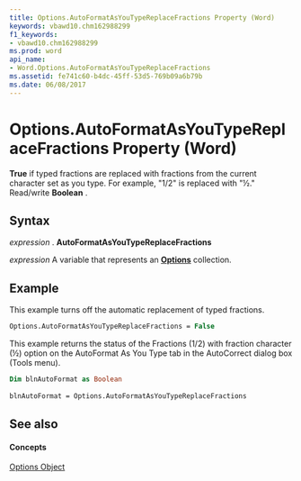```yaml
---
title: Options.AutoFormatAsYouTypeReplaceFractions Property (Word)
keywords: vbawd10.chm162988299
f1_keywords:
- vbawd10.chm162988299
ms.prod: word
api_name:
- Word.Options.AutoFormatAsYouTypeReplaceFractions
ms.assetid: fe741c60-b4dc-45ff-53d5-769b09a6b79b
ms.date: 06/08/2017
---
```



# Options.AutoFormatAsYouTypeReplaceFractions Property (Word)

 **True** if typed fractions are replaced with fractions from the current character set as you type. For example, "1/2" is replaced with "½." Read/write **Boolean** .


## Syntax

 _expression_ . **AutoFormatAsYouTypeReplaceFractions**

 _expression_ A variable that represents an **[Options](options-object-word.md)** collection.


## Example

This example turns off the automatic replacement of typed fractions.


```vb
Options.AutoFormatAsYouTypeReplaceFractions = False
```

This example returns the status of the Fractions (1/2) with fraction character (½) option on the AutoFormat As You Type tab in the AutoCorrect dialog box (Tools menu).




```vb
Dim blnAutoFormat as Boolean 
 
blnAutoFormat = Options.AutoFormatAsYouTypeReplaceFractions
```


## See also


#### Concepts


[Options Object](options-object-word.md)

